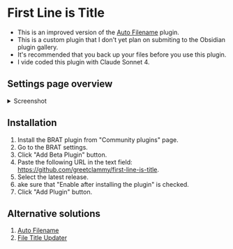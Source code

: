 # First Line is Title

- This is an improved version of the [Auto Filename](https://github.com/rcsaquino/obsidian-auto-filename) plugin. 
- This is a custom plugin that I don't yet plan on submiting to the Obsidian plugin gallery.
- It's recommended that you back up your files before you use this plugin.
- I vide coded this plugin with Claude Sonnet 4.

## Settings page overview

<details>
  <summary>Screenshot</summary>
<img width="1044" height="1315" alt="settings" src="https://github.com/user-attachments/assets/02798b46-17a3-48c7-8d9f-64298a743d63" />
</details>

## Installation

1. Install the BRAT plugin from "Community plugins" page.
2. Go to the BRAT settings.
3. Click "Add Beta Plugin" button.
3. Paste the following URL in the text field: https://github.com/greetclammy/first-line-is-title.
4. Select the latest release.
5. ake sure that "Enable after installing the plugin" is checked.
6. Click "Add Plugin" button.



## Alternative solutions

1. [Auto Filename](https://github.com/rcsaquino/obsidian-auto-filename)
2. [File Title Updater](https://github.com/wenlzhang/obsidian-file-title-updater)
